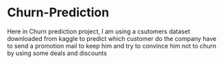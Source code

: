 # Churn-Prediction
Here in Churn prediction project, I am using a csutomers dataset downloaded from kaggle to predict which customer do the company have to send a promotion mail to keep him and try to convince him not to churn by using some deals and discounts
